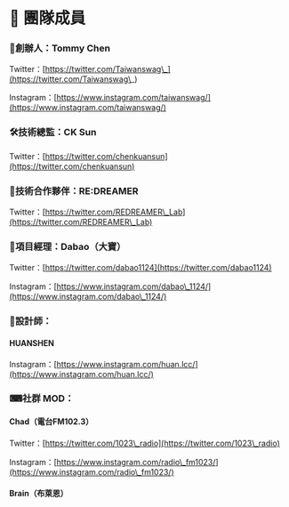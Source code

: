 # 💼 團隊成員

### 👑創辦人：Tommy Chen

Twitter：[https://twitter.com/Taiwanswag\_](https://twitter.com/Taiwanswag\_)

Instagram：[https://www.instagram.com/taiwanswag/](https://www.instagram.com/taiwanswag/)

### 🛠技術總監：CK Sun

Twitter：[https://twitter.com/chenkuansun](https://twitter.com/chenkuansun)

### 💪技術合作夥伴：RE:DREAMER

Twitter：[https://twitter.com/REDREAMER\_Lab](https://twitter.com/REDREAMER\_Lab)

### 👟項目經理：Dabao（大寶）

Twitter：[https://twitter.com/dabao1124](https://twitter.com/dabao1124)

Instagram：[https://www.instagram.com/dabao\_1124/](https://www.instagram.com/dabao\_1124/)

### 📐設計師：

#### HUANSHEN

Instagram：[https://www.instagram.com/huan.lcc/](https://www.instagram.com/huan.lcc/)

### ⌨社群 MOD：

#### Chad（電台FM102.3）

Twitter：[https://twitter.com/1023\_radio](https://twitter.com/1023\_radio)

Instagram：[https://www.instagram.com/radio\_fm1023/](https://www.instagram.com/radio\_fm1023/)

#### Brain（布萊恩）





